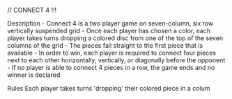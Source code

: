 // CONNECT 4 !!!


Description
    - Connect 4 is a two player game on seven-column, six row vertically suspended grid
    - Once each player has chosen a color, each player takes turns dropping a colored disc from one of the top of the seven columns of the grid
    - The pieces fall straight to the first piece that is available
    - In order to win, each player is required to connect four pieces next to each other horizontally, vertically, or diagonally before the opponent
    - If no player is able to connect 4 pieces in a row, the game ends and no winner is declared

Rules
    Each player takes turns 'dropping' their colored piece in a colum 
